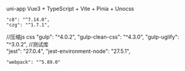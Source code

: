 uni-app Vue3 + TypeScript + Vite + Pinia + Unocss 


    "c8": "^7.14.0",
    "czg": "^1.7.1",
//压缩js css
   "gulp": "^4.0.2",
    "gulp-clean-css": "^4.3.0",
    "gulp-uglify": "^3.0.2",
//测试库    
    "jest": "27.0.4",
    "jest-environment-node": "27.5.1",

    "webpack": "^5.89.0"

